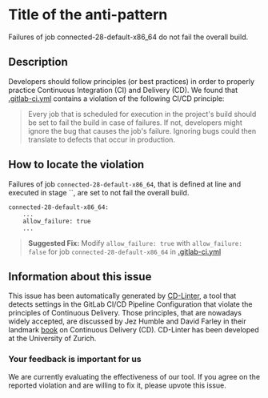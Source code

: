 
# Title of the anti-pattern
Failures of job connected-28-default-x86_64 do not fail the overall build.

## Description
Developers should follow principles (or best practices) in order to properly practice Continuous Integration (CI) and Delivery (CD).
We found that [.gitlab-ci.yml](https://gitlab.com/blendergeek/apps/blob/master/.gitlab-ci.yml) contains a violation of the following CI/CD principle:

> Every job that is scheduled for execution in the project's build should be set to fail the build in case of failures.
If not, developers might ignore the bug that causes the job's failure. Ignoring bugs could then translate to defects that occur in production.

## How to locate the violation
Failures of job `connected-28-default-x86_64`, that is defined at line  and executed in stage ``, are set to not fail the overall build.

```
connected-28-default-x86_64:
    ...
    allow_failure: true
    ...
```

> **Suggested Fix:** Modify ```allow_failure: true``` with ```allow_failure: false``` for job `connected-28-default-x86_64` in [.gitlab-ci.yml](https://gitlab.com/blendergeek/apps/blob/master/.gitlab-ci.yml)

## Information about this issue

This issue has been automatically generated by [CD-Linter](https://gitlab.com/Jancso/configuration-analytics), a tool that detects settings in the GitLab CI/CD Pipeline Configuration that violate the principles of Continuous Delivery. Those principles, that are nowadays widely accepted, are discussed by Jez Humble and David Farley in their landmark [book](https://www.oreilly.com/library/view/continuous-delivery-reliable/9780321670250/) on Continuous Delivery (CD). CD-Linter has been developed at the University of Zurich.

### Your feedback is important for us
We are currently evaluating the effectiveness of our tool. If you agree on the reported violation and are willing to fix it, please upvote this issue.